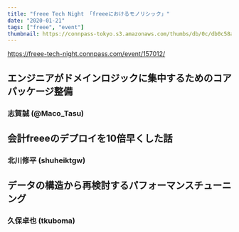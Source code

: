 ```yaml
---
title: "freee Tech Night 「freeeにおけるモノリシック」"
date: "2020-01-21"
tags: ["freee", "event"]
thumbnail: https://connpass-tokyo.s3.amazonaws.com/thumbs/db/0c/db0c58aa1e57b7f2a076788a2237ec07.png
---
```


https://freee-tech-night.connpass.com/event/157012/

## エンジニアがドメインロジックに集中するためのコアパッケージ整備
### 志賀誠 (@Maco_Tasu)


## 会計freeeのデプロイを10倍早くした話
### 北川修平 (shuheiktgw)


## データの構造から再検討するパフォーマンスチューニング
### 久保卓也 (tkuboma)


